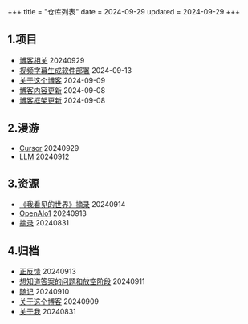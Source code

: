 +++
title = "仓库列表"
date = 2024-09-29
updated = 2024-09-29
+++

## 1.项目
- [博客相关](/project/04-zola-blog/)     20240929
- [视频字幕生成软件部署](/project/04-develop-note-video-sub)      2024-09-13
- [关于这个博客](/project/03-about-this-blog)        2024-09-09
- [博客内容更新](/project/02-blog-content-update/)           2024-09-08
- [博客框架更新](/project/01-blog-func-update/)          2024-09-08

## 2.漫游
- [Cursor](/wandering/02-cursor/)     20240929
- [LLM](/wandering/01-llm/)     20240912

## 3.资源
- [《我看见的世界》摘录](/resource/03-book-the-world-i-see/)    20240914
- [OpenAIo1](/resource/02-openaio1)        20240913
- [摘录](/resource/01-excerpt/)          20240831

## 4.归档
- [正反馈](/archives/04-goodthings)     20240913
- [想知道答案的问题和放空阶段](/archives/03-question-and-gaptime)        20240911
- [随记](/archives/02-thought/)          20240910
- [关于这个博客](/project/03-about-this-blog)        20240909
- [关于我](/archives/01-aboutme/)          20240831

